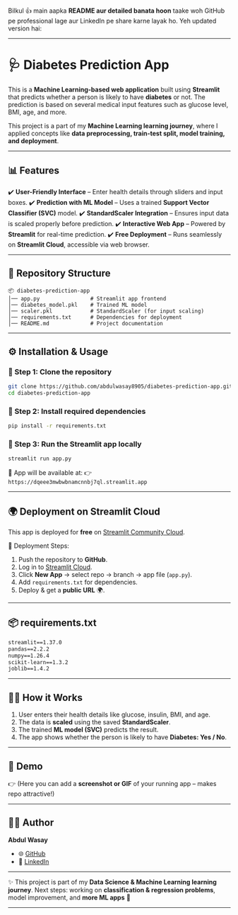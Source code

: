 Bilkul 👍 main aapka **README aur detailed banata hoon** taake woh GitHub pe professional lage aur LinkedIn pe share karne layak ho. Yeh updated version hai:

---

# 🩺 Diabetes Prediction App

This is a **Machine Learning-based web application** built using **Streamlit** that predicts whether a person is likely to have **diabetes** or not.
The prediction is based on several medical input features such as glucose level, BMI, age, and more.

This project is a part of my **Machine Learning learning journey**, where I applied concepts like **data preprocessing, train-test split, model training, and deployment**.

---

## 📊 Features

✔️ **User-Friendly Interface** – Enter health details through sliders and input boxes.
✔️ **Prediction with ML Model** – Uses a trained **Support Vector Classifier (SVC)** model.
✔️ **StandardScaler Integration** – Ensures input data is scaled properly before prediction.
✔️ **Interactive Web App** – Powered by **Streamlit** for real-time prediction.
✔️ **Free Deployment** – Runs seamlessly on **Streamlit Cloud**, accessible via web browser.

---

## 📂 Repository Structure

```
📦 diabetes-prediction-app
│── app.py                # Streamlit app frontend
│── diabetes_model.pkl    # Trained ML model
│── scaler.pkl            # StandardScaler (for input scaling)
│── requirements.txt      # Dependencies for deployment
│── README.md             # Project documentation
```

---

## ⚙️ Installation & Usage

### 🔹 Step 1: Clone the repository

```bash
git clone https://github.com/abdulwasay8905/diabetes-prediction-app.git
cd diabetes-prediction-app
```

### 🔹 Step 2: Install required dependencies

```bash
pip install -r requirements.txt
```

### 🔹 Step 3: Run the Streamlit app locally

```bash
streamlit run app.py
```

📌 App will be available at:
👉 `https://dqeee3mwbwbnamcnnbj7ql.streamlit.app`

---

## 🌍 Deployment on Streamlit Cloud

This app is deployed for **free** on [Streamlit Community Cloud](https://streamlit.io/cloud).

🔹 Deployment Steps:

1. Push the repository to **GitHub**.
2. Log in to [Streamlit Cloud](https://streamlit.io/cloud).
3. Click **New App** → select repo → branch → app file (`app.py`).
4. Add `requirements.txt` for dependencies.
5. Deploy & get a **public URL** 🌍.

---

## 📦 requirements.txt

```txt
streamlit==1.37.0
pandas==2.2.2
numpy==1.26.4
scikit-learn==1.3.2
joblib==1.4.2
```

---

## 🧑‍💻 How it Works

1. User enters their health details like glucose, insulin, BMI, and age.
2. The data is **scaled** using the saved **StandardScaler**.
3. The trained **ML model (SVC)** predicts the result.
4. The app shows whether the person is likely to have **Diabetes: Yes / No**.

---

## 📸 Demo

👉 (Here you can add a **screenshot or GIF** of your running app – makes repo attractive!)

---

## 👨‍💻 Author

**Abdul Wasay**

* 🌐 [GitHub](https://github.com/abdulwasay8905)
* 💼 [LinkedIn](www.linkedin.com/in/abdul-wasay-2a602329b)

---

✨ This project is part of my **Data Science & Machine Learning learning journey**.
Next steps: working on **classification & regression problems**, model improvement, and **more ML apps** 🚀

---

